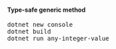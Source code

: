 <h4>Type-safe generic method</h4>

<pre>
dotnet new console
dotnet build
dotnet run any-integer-value
</pre>

